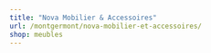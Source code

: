 ```yaml
---
title: "Nova Mobilier & Accessoires"
url: /montgermont/nova-mobilier-et-accessoires/
shop: meubles
---
```

